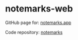 # notemarks-web

GitHub page for: [notemarks.app](https://notemarks.app)

Code repository: [notemarks](https://github.com/notemarks/NotemarksSource)
